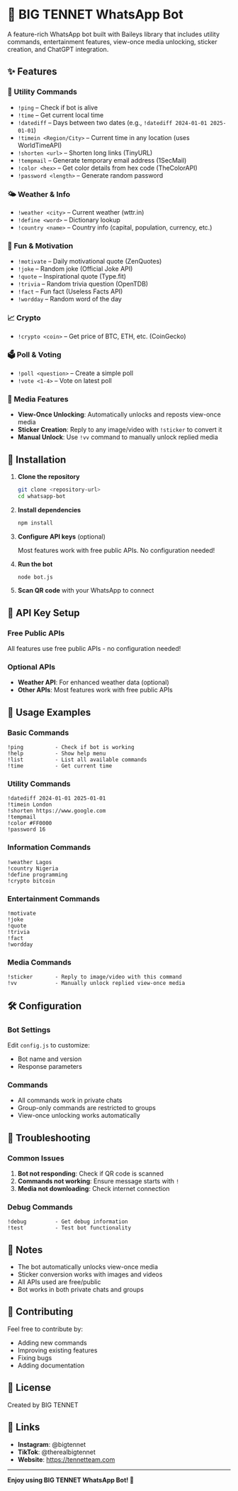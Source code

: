 # 🤖 BIG TENNET WhatsApp Bot

A feature-rich WhatsApp bot built with Baileys library that includes utility commands, entertainment features, view-once media unlocking, sticker creation, and ChatGPT integration.

## ✨ Features

### 🔧 Utility Commands
- `!ping` – Check if bot is alive
- `!time` – Get current local time
- `!datediff` – Days between two dates (e.g., `!datediff 2024-01-01 2025-01-01`)
- `!timein <Region/City>` – Current time in any location (uses WorldTimeAPI)
- `!shorten <url>` – Shorten long links (TinyURL)
- `!tempmail` – Generate temporary email address (1SecMail)
- `!color <hex>` – Get color details from hex code (TheColorAPI)
- `!password <length>` – Generate random password

### 🌤 Weather & Info
- `!weather <city>` – Current weather (wttr.in)
- `!define <word>` – Dictionary lookup
- `!country <name>` – Country info (capital, population, currency, etc.)

### 💬 Fun & Motivation
- `!motivate` – Daily motivational quote (ZenQuotes)
- `!joke` – Random joke (Official Joke API)
- `!quote` – Inspirational quote (Type.fit)
- `!trivia` – Random trivia question (OpenTDB)
- `!fact` – Fun fact (Useless Facts API)
- `!wordday` – Random word of the day

### 📈 Crypto
- `!crypto <coin>` – Get price of BTC, ETH, etc. (CoinGecko)

### 🗳️ Poll & Voting
- `!poll <question>` – Create a simple poll
- `!vote <1-4>` – Vote on latest poll

### 🎨 Media Features
- **View-Once Unlocking**: Automatically unlocks and reposts view-once media
- **Sticker Creation**: Reply to any image/video with `!sticker` to convert it
- **Manual Unlock**: Use `!vv` command to manually unlock replied media



## 🚀 Installation

1. **Clone the repository**
   ```bash
   git clone <repository-url>
   cd whatsapp-bot
   ```

2. **Install dependencies**
   ```bash
   npm install
   ```

3. **Configure API keys** (optional)
   
   Most features work with free public APIs. No configuration needed!

4. **Run the bot**
   ```bash
   node bot.js
   ```

5. **Scan QR code** with your WhatsApp to connect

## 🔑 API Key Setup

### Free Public APIs
All features use free public APIs - no configuration needed!

### Optional APIs
- **Weather API**: For enhanced weather data (optional)
- **Other APIs**: Most features work with free public APIs

## 📱 Usage Examples

### Basic Commands
```
!ping          - Check if bot is working
!help          - Show help menu
!list          - List all available commands
!time          - Get current time
```

### Utility Commands
```
!datediff 2024-01-01 2025-01-01
!timein London
!shorten https://www.google.com
!tempmail
!color #FF0000
!password 16
```

### Information Commands
```
!weather Lagos
!country Nigeria
!define programming
!crypto bitcoin
```

### Entertainment Commands
```
!motivate
!joke
!quote
!trivia
!fact
!wordday
```

### Media Commands
```
!sticker       - Reply to image/video with this command
!vv            - Manually unlock replied view-once media
```



## 🛠️ Configuration

### Bot Settings
Edit `config.js` to customize:
- Bot name and version
- Response parameters

### Commands
- All commands work in private chats
- Group-only commands are restricted to groups
- View-once unlocking works automatically

## 🔧 Troubleshooting

### Common Issues
1. **Bot not responding**: Check if QR code is scanned
2. **Commands not working**: Ensure message starts with `!`
3. **Media not downloading**: Check internet connection

### Debug Commands
```
!debug         - Get debug information
!test          - Test bot functionality
```

## 📝 Notes

- The bot automatically unlocks view-once media
- Sticker conversion works with images and videos
- All APIs used are free/public
- Bot works in both private chats and groups

## 🤝 Contributing

Feel free to contribute by:
- Adding new commands
- Improving existing features
- Fixing bugs
- Adding documentation

## 📄 License

Created by BIG TENNET

## 🔗 Links

- **Instagram**: @bigtennet
- **TikTok**: @therealbigtennet
- **Website**: https://tennetteam.com

---

**Enjoy using BIG TENNET WhatsApp Bot! 🚀** 